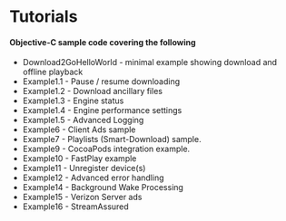 Tutorials
=======================================

#### Objective-C sample code covering the following

* Download2GoHelloWorld - minimal example showing download and offline playback
* Example1.1 - Pause / resume downloading
* Example1.2 - Download ancillary files
* Example1.3 - Engine status
* Example1.4 - Engine performance settings
* Example1.5 - Advanced Logging
* Example6 - Client Ads sample
* Example7 - Playlists (Smart-Download) sample.
* Example9 - CocoaPods integration example.
* Example10 - FastPlay example
* Example11 - Unregister device(s)
* Example12 - Advanced error handling
* Example14 - Background Wake Processing
* Example15 - Verizon Server ads
* Example16 - StreamAssured
